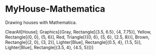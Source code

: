 # MyHouse-Mathematica
Drawing houses with Mathematica.

ClearAll[House];
Graphics[{Gray, Rectangle[{3.5, 6.5}, {4, 7.75}], Yellow, 
  Rectangle[{0, 0}, {5, 6}], Red, 
  Triangle[{{0, 6}, {5, 6}, {2.5, 8}}], Brown, 
  Rectangle[{2, 0}, {3, 2}], Lighter[Blue], 
  Rectangle[{0.5, 4}, {1.5, 5}], Lighter[Blue], 
  Rectangle[{3.5, 4}, {4.5, 5}]}]
